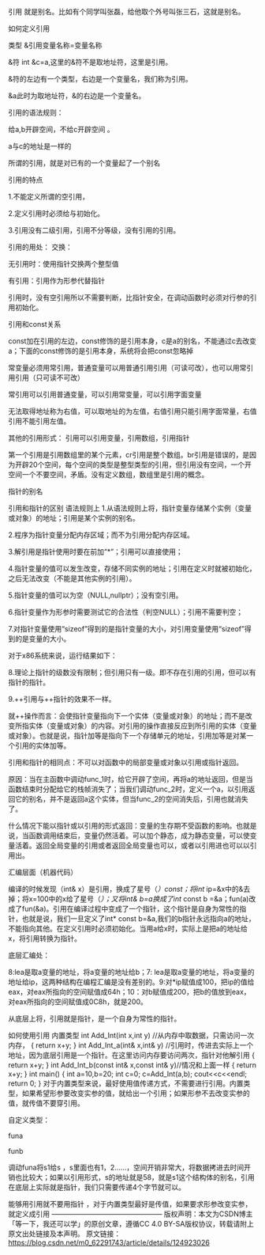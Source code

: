 引用
就是别名。比如有个同学叫张磊，给他取个外号叫张三石，这就是别名。

如何定义引用


类型 &引用变量名称=变量名称

&符
int &c=a,这里的&符不是取地址符，这里是引用。

&符的左边有一个类型，右边是一个变量名，我们称为引用。

&a此时为取地址符，&的右边是一个变量名。

引用的语法规则：


给a,b开辟空间，不给c开辟空间 。



a与c的地址是一样的

所谓的引用，就是对已有的一个变量起了一个别名

引用的特点


1.不能定义所谓的空引用，

2.定义引用时必须给与初始化。

3.引用没有二级引用，引用不分等级，没有引用的引用。

引用的用处：
交换：

无引用时：使用指针交换两个整型值



 有引用：引用作为形参代替指针



 引用时，没有空引用所以不需要判断，比指针安全，在调动函数时必须对行参的引用初始化。

引用和const关系


const加在引用的左边，const修饰的是引用本身，c是a的别名，不能通过c去改变a；下面的const修饰的是引用本身，系统将会把const忽略掉



 常变量必须用常引用，普通变量可以用普通引用引用（可读可改），也可以用常引用引用（只可读不可改）

 

常引用可以引用普通变量，可以引用常变量，可以引用字面变量 



无法取得地址称为右值，可以取地址的为左值，右值引用只能引用字面常量，右值引用不能引用左值。

 其他的引用形式：
引用可以引用变量，引用数组，引用指针



第一个引用是引用数组里的某个元素，cr引用是整个数组。br引用是错误的，是因为开辟20个空间，每个空间的类型是整型类型的引用，但引用没有空间，一个开空间一个不要空间，矛盾。没有定义数组，数组里是引用的概念。

指针的别名 

 

 引用和指针的区别
语法规则上
1.从语法规则上将，指针变量存储某个实例（变量或对象）的地址；引用是某个实例的别名。

2.程序为指针变量分配内存区域；而不为引用分配内存区域。

3.解引用是指针使用时要在前加“*”；引用可以直接使用；

4.指针变量的值可以发生改变，存储不同实例的地址；引用在定义时就被初始化，之后无法改变（不能是其他实例的引用）。

5.指针变量的值可以为空（NULL,nullptr）；没有空引用。

6.指针变量作为形参时需要测试它的合法性（判空NULL）；引用不需要判空；

7.对指针变量使用“sizeof”得到的是指针变量的大小，对引用变量使用“sizeof”得到的是变量的大小。



对于x86系统来说，运行结果如下：



8.理论上指针的级数没有限制；但引用只有一级。即不存在引用的引用，但可以有指针的指针。

9.++引用与++指针的效果不一样。



 就++操作而言：会使指针变量指向下一个实体（变量或对象）的地址；而不是改变所指实体（变量或对象）的内容。对引用的操作直接反应到所引用的实体（变量或对象）。也就是说，指针加等是指向下一个存储单元的地址，引用加等是对某一个引用的实体加等。

引用和指针的相同点：不可以对函数中的局部变量或对象以引用或指针返回。



原因：当在主函数中调动func_1时，给它开辟了空间，再将a的地址返回，但是当函数结束时分配给它的栈帧消失了；当我们调动func_2时，定义一个a，以引用返回它的别名，并不是返回a这个实体，但当func_2的空间消失后，引用也就消失了。

什么情况下能以指针或以引用的形式返回：变量的生存期不受函数的影响。也就是说，当函数调用结束后，变量仍然活着。可以加个静态，成为静态变量，可以使变量活着。返回全局变量的引用或者返回全局变量也可以，或者以引用进也可以以引用出。

汇编层面（机器代码）


编译的时候发现（int& x）是引用，换成了星号（*）const；将int* ip=&x中的&去掉；将x=100中的x给了星号（*）；又将int& b=a换成了int* const b =&a；fun(a)改成了fun(&a)。引用在编译过程中变成了一个指针，这个指针是自身为常性的指针，也就是说，我们一旦定义了int* const b=&a,我们的b指针永远指向a的地址，不能指向其他。在定义引用时必须初始化。当用a给x时，实际上是把a的地址给x，将引用转换为指针。

 底层汇编处：


 8:lea是取a变量的地址，将a变量的地址给b；7: lea是取a变量的地址，将a变量的地址给ip，这两种结构在编程汇编是没有差别的。9:对*ip赋值成100，把ip的值给eax，对eax所指向的空间赋值成64h；10：对b赋值成200，把b的值放到eax，对eax所指向的空间赋值成0C8h，就是200。

从底层上将，引用就是指针，是一个自身为常性的指针。

如何使用引用 
内置类型
int Add_Int(int x,int y)   //从内存中取数据，只需访问一次内存，
{
    return x+y;
}
int Add_Int_a(int& x,int& y)  //引用时，传进去实际上一个地址，因为底层引用是一个指针。在这里访问内存要访问两次，指针对他解引用
{
    return x+y;
}
int Add_Int_b(const int& x,const int& y)//情况和上面一样
{
    return x+y;
}
int main()
{
    int a=10,b=20;
    int c=0;
    c=Add_Int(a,b);
    cout<<c<<endl;
    return 0;
}
 对于内置类型来说，最好使用值传递方式，不需要进行引用。内置类型，如果希望形参要改变实参的值，就给出一个引用；如果形参不去改变实参的值，就传值不要穿引用。

自定义类型：




funa



funb



调动funa将s1给s ，s里面也有1，2……，空间开销非常大，将数据拷进去时间开销也比较大；如果以引用形式，s的地址就是58，就是s1这个结构体的别名，引用在底层上实际就是指针，我们只需要传递4个字节就可以。

能够用引用就不要用指针 ，对于内置类型最好是传值，如果要求形参改变实参，就定义成引用
————————————————
版权声明：本文为CSDN博主「等一下，我还可以学」的原创文章，遵循CC 4.0 BY-SA版权协议，转载请附上原文出处链接及本声明。
原文链接：https://blog.csdn.net/m0_62291743/article/details/124923026